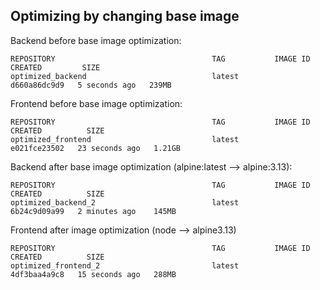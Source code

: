 ## Optimizing by changing base image

Backend before base image optimization:
````
REPOSITORY                                   TAG           IMAGE ID       CREATED         SIZE
optimized_backend                            latest        d660a86dc9d9   5 seconds ago   239MB
````

Frontend before base image optimization:
````
REPOSITORY                                   TAG           IMAGE ID       CREATED          SIZE
optimized_frontend                           latest        e021fce23502   23 seconds ago   1.21GB
`````

Backend after base image optimization (alpine:latest --> alpine:3.13):
````
REPOSITORY                                   TAG           IMAGE ID       CREATED          SIZE
optimized_backend_2                          latest        6b24c9d09a99   2 minutes ago    145MB
`````

Frontend after image optimization (node --> alpine3.13)
````
REPOSITORY                                   TAG           IMAGE ID       CREATED          SIZE
optimized_frontend_2                         latest        4df3baa4a9c8   15 seconds ago   288MB
````
